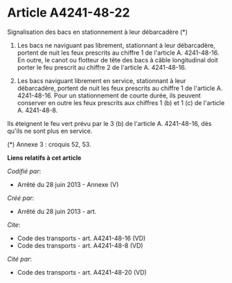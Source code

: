 # Article A4241-48-22

Signalisation des bacs en stationnement à leur débarcadère (*) 

1. Les bacs ne naviguant pas librement, stationnant à leur débarcadère, portent de nuit les feux prescrits au chiffre 1 de
l'article A. 4241-48-16. En outre, le canot ou flotteur de tête des bacs à câble longitudinal doit porter le feu prescrit au
chiffre 2 de l'article A. 4241-48-16.

2. Les bacs naviguant librement en service, stationnant à leur débarcadère, portent de nuit les feux prescrits au chiffre 1
de l'article A. 4241-48-16. Pour un stationnement de courte durée, ils peuvent conserver en outre les feux prescrits aux
chiffres 1 (b) et 1 (c) de l'article A. 4241-48-8. 

Ils éteignent le feu vert prévu par le 3 (b) de l'article A. 4241-48-16, dès qu'ils ne sont plus en service. 

(*) Annexe 3 : croquis 52, 53.

**Liens relatifs à cet article**

_Codifié par_:

  - Arrêté du 28 juin 2013 -  Annexe (V)

_Créé par_:

  - Arrêté du 28 juin 2013 - art.

_Cite_:

  - Code des transports - art. A4241-48-16 (VD)
  - Code des transports - art. A4241-48-8 (VD)

_Cité par_:

  - Code des transports - art. A4241-48-20 (VD)
